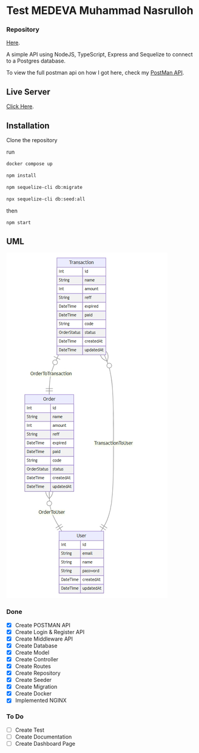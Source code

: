 # Test MEDEVA Muhammad Nasrulloh
### Repository
[Here](https://github.com/An-Ace/MEDEVA-Test).

A simple API using NodeJS, TypeScript, Express and Sequelize to connect to a Postgres database.

To view the full postman api on how I got here, check my [PostMan API](https://web.postman.co/workspace/Medeva~fb07327b-0c57-48e4-b0d6-2c7e54916ece).

## Live Server
[Click Here](https://ditopupin.com).
## Installation

Clone the repository

run
```bash
docker compose up
```
```bash
npm install
```
```bash
npm sequelize-cli db:migrate
```
```bash
npx sequelize-cli db:seed:all
```
then
```bash
npm start
```


## UML
![UML Diagram](/docs/UML.png)


### Done
* [x] Create POSTMAN API
* [x] Create Login & Register API
* [x] Create Middleware API
* [x] Create Database
* [x] Create Model
* [x] Create Controller
* [x] Create Routes
* [x] Create Repository
* [x] Create Seeder
* [x] Create Migration
* [x] Create Docker
* [x] Implemented NGINX

### To Do
* [ ] Create Test
* [ ] Create Documentation
* [ ] Create Dashboard Page
